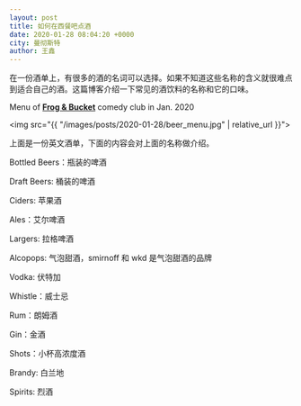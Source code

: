 ```yaml
---
layout: post
title: 如何在西餐吧点酒
date: 2020-01-28 08:04:20 +0000
city: 曼彻斯特
author: 王鑫
---
```


在一份酒单上，有很多的酒的名词可以选择。如果不知道这些名称的含义就很难点到适合自己的酒。这篇博客介绍一下常见的酒饮料的名称和它的口味。

Menu of [**Frog & Bucket**](https://frogandbucket.com/) comedy club in Jan. 2020

<img src="{{ "/images/posts/2020-01-28/beer_menu.jpg" | relative_url }}">

上面是一份英文酒单，下面的内容会对上面的名称做介绍。

Bottled Beers：瓶装的啤酒

Draft Beers: 桶装的啤酒

Ciders: 苹果酒

Ales：艾尔啤酒

Largers: 拉格啤酒

Alcopops: 气泡甜酒，smirnoff 和 wkd 是气泡甜酒的品牌

Vodka: 伏特加

Whistle：威士忌

Rum：朗姆酒

Gin：金酒

Shots：小杯高浓度酒

Brandy: 白兰地

Spirits: 烈酒

